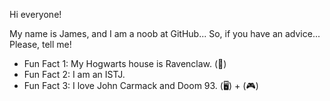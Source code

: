 Hi everyone!

My name is James, and I am a noob at GitHub...
So, if you have an advice...
Please, tell me!

- Fun Fact 1: My Hogwarts house is Ravenclaw. (🦅)
- Fun Fact 2: I am an ISTJ.
- Fun Fact 3: I love John Carmack and Doom 93. (🖥) + (🎮)
